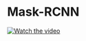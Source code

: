 # Mask-RCNN
[![Watch the video](https://www.google.com/url?sa=i&url=https%3A%2F%2Fmedium.com%2F%40jonathan_hui%2Fimage-segmentation-with-mask-r-cnn-ebe6d793272&psig=AOvVaw0UTiSbvgPKroHmDdpAdxQF&ust=1594194173077000&source=images&cd=vfe&ved=0CAIQjRxqFwoTCJityZnSuuoCFQAAAAAdAAAAABAD)](https://youtu.be/T-D1KVIuvjA)

